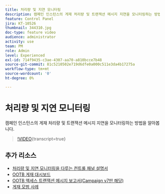 ```yaml
---
title: 처리량 및 지연 모니터링
description: 캠페인 인스턴스의 게재 처리량 및 트랜잭션 메시지 지연을 모니터링하는 방법을 알아봅니다.
feature: Control Panel
jira: KT-10526
thumbnail: 344310.jpg
doc-type: feature video
audience: administrator
activity: use
team: PM
role: Admin
level: Experienced
exl-id: 714f9435-c3ae-4307-aa70-a810bcce7b48
source-git-commit: 81c5210502e719d6dfe0a000c511e3da4b17275a
workflow-type: tm+mt
source-wordcount: '0'
ht-degree: 0%

---
```


# 처리량 및 지연 모니터링

캠페인 인스턴스의 게재 처리량 및 트랜잭션 메시지 지연을 모니터링하는 방법을 알아봅니다.

>[!VIDEO](https://video.tv.adobe.com/v/3444744/?learn=on&captions=kor){transcript=true}

## 추가 리소스

* [처리량 및 지연 모니터링을 다루는 컨트롤 패널 설명서](https://experienceleague.adobe.com/docs/control-panel/using/performance-monitoring/thoughputs-latencies.html?lang=ko#)
* [OOTB 게재 대시보드](https://experienceleague.adobe.com/docs/campaign-classic/using/sending-messages/monitoring-deliveries/delivery-dashboard.html?lang=ko)
* [OOTB 액세스 트랜잭션 메시지 보고서(Campaign v7만 해당)](https://experienceleague.adobe.com/docs/campaign-classic/using/transactional-messaging/reports/about-transactional-messaging-reports.html?lang=ko)
* [게재 모범 사례](https://experienceleague.adobe.com/docs/campaign-standard/using/communication-channels/delivery-bestpractices/delivery-best-practices.html?lang=ko)
